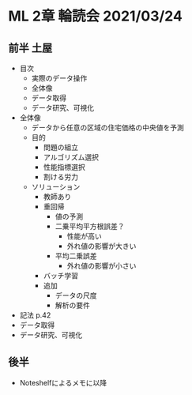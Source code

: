 # ML 2章 輪読会 2021/03/24

## 前半 土屋
- 目次
    - 実際のデータ操作
    - 全体像
    - データ取得
    - データ研究、可視化
- 全体像
    - データから任意の区域の住宅価格の中央値を予測
    - 目的
        - 問題の組立
        - アルゴリズム選択
        - 性能指標選択
        - 割ける労力
    - ソリューション
        - 教師あり
        - 重回帰
            - 値の予測
            - 二乗平均平方根誤差？
                - 性能が高い
                - 外れ値の影響が大きい
            - 平均二乗誤差
                - 外れ値の影響が小さい
        - バッチ学習
        - 追加
            - データの尺度
            - 解析の要件
- 記法 p.42
- データ取得
- データ研究、可視化

## 後半 
- Noteshelfによるメモに以降
